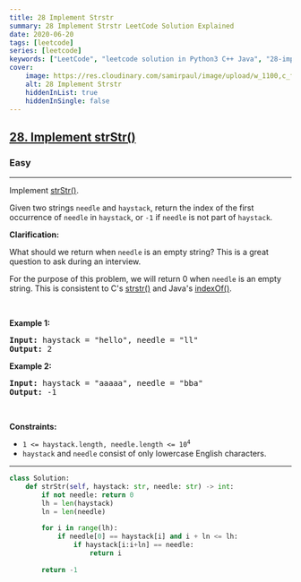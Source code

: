 ```yaml
---
title: 28 Implement Strstr
summary: 28 Implement Strstr LeetCode Solution Explained
date: 2020-06-20
tags: [leetcode]
series: [leetcode]
keywords: ["LeetCode", "leetcode solution in Python3 C++ Java", "28-implement-strstr LeetCode Solution Explained"]
cover:
    image: https://res.cloudinary.com/samirpaul/image/upload/w_1100,c_fit,co_rgb:FFFFFF,l_text:Arial_75_bold:28 Implement Strstr - Solution Explained/problem-solving.webp
    alt: 28 Implement Strstr
    hiddenInList: true
    hiddenInSingle: false
---
```



<h2><a href="https://leetcode.com/problems/implement-strstr/">28. Implement strStr()</a></h2><h3>Easy</h3><hr><div><p>Implement <a href="http://www.cplusplus.com/reference/cstring/strstr/" target="_blank">strStr()</a>.</p>

<p>Given two strings <code>needle</code> and <code>haystack</code>, return the index of the first occurrence of <code>needle</code> in <code>haystack</code>, or <code>-1</code> if <code>needle</code> is not part of <code>haystack</code>.</p>

<p><strong>Clarification:</strong></p>

<p>What should we return when <code>needle</code> is an empty string? This is a great question to ask during an interview.</p>

<p>For the purpose of this problem, we will return 0 when <code>needle</code> is an empty string. This is consistent to C's <a href="http://www.cplusplus.com/reference/cstring/strstr/" target="_blank">strstr()</a> and Java's <a href="https://docs.oracle.com/javase/7/docs/api/java/lang/String.html#indexOf(java.lang.String)" target="_blank">indexOf()</a>.</p>

<p>&nbsp;</p>
<p><strong>Example 1:</strong></p>

<pre><strong>Input:</strong> haystack = "hello", needle = "ll"
<strong>Output:</strong> 2
</pre>

<p><strong>Example 2:</strong></p>

<pre><strong>Input:</strong> haystack = "aaaaa", needle = "bba"
<strong>Output:</strong> -1
</pre>

<p>&nbsp;</p>
<p><strong>Constraints:</strong></p>

<ul>
	<li><code>1 &lt;= haystack.length, needle.length &lt;= 10<sup>4</sup></code></li>
	<li><code>haystack</code> and <code>needle</code> consist of only lowercase English characters.</li>
</ul>
</div>

---




```python
class Solution:
    def strStr(self, haystack: str, needle: str) -> int:
        if not needle: return 0
        lh = len(haystack)
        ln = len(needle)
        
        for i in range(lh):
            if needle[0] == haystack[i] and i + ln <= lh:
                if haystack[i:i+ln] == needle:
                    return i
        
        return -1
```
